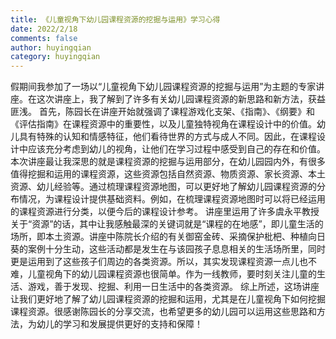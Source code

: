```yaml
---
title: 《儿童视角下幼儿园课程资源的挖掘与运用》学习心得
date: 2022/2/18
comments: false
author: huyingqian
category: huyingqian
---
```

假期间我参加了一场以“儿童视角下幼儿园课程资源的挖掘与运用”为主题的专家讲座。在这次讲座上，我了解到了许多有关幼儿园课程资源的新思路和新方法，获益匪浅。
首先，陈园长在讲座开始就强调了课程游戏化支架、《指南》、《纲要》和《评估指南》在课程资源中的重要性，以及儿童独特视角在课程设计中的价值。幼儿具有特殊的认知和情感特征，他们看待世界的方式与成人不同。因此，在课程设计中应该充分考虑到幼儿的视角，让他们在学习过程中感受到自己的存在和价值。
本次讲座最让我深思的就是课程资源的挖掘与运用部分，在幼儿园园内外，有很多值得挖掘和运用的课程资源，这些资源包括自然资源、物质资源、家长资源、本土资源、幼儿经验等。通过梳理课程资源地图，可以更好地了解幼儿园课程资源的分布情况，为课程设计提供基础资料。例如，在梳理课程资源地图时可以将已经运用的课程资源进行分类，以便今后的课程设计参考。
讲座里运用了许多虞永平教授关于“资源”的话，其中让我感触最深的关键词就是“课程的在地感”，即儿童生活的场所，即本土资源。讲座中陈院长介绍的有关御窑金砖、采摘保护枇杷、种植向日葵的案例十分生动，这些活动都是发生在与该园孩子息息相关的生活场所里，同时更是运用到了这些孩子们周边的各类资源。所以，其实发现课程资源一点儿也不难，儿童视角下的幼儿园课程资源也很简单。作为一线教师，要时刻关注儿童的生活、游戏，善于发现、挖掘、利用一日生活中的各类资源。
综上所述，这场讲座让我们更好地了解了幼儿园课程资源的挖掘和运用，尤其是在儿童视角下如何挖掘课程资源。很感谢陈园长的分享交流，也希望更多的幼儿园可以运用这些思路和方法，为幼儿的学习和发展提供更好的支持和保障！
